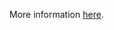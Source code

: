 More information [here](https://docs.bridgecrew.io/docs/ensure-that-azure-defender-is-set-to-on-for-sql-servers-on-machines).
